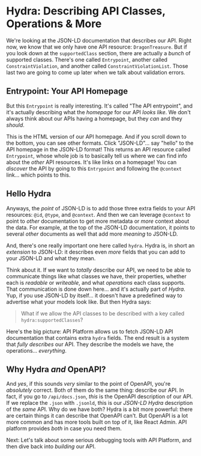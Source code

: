 # Hydra: Describing API Classes, Operations & More

We're looking at the JSON-LD documentation that describes our API. Right now, we
know that we only have one API resource: `DragonTreasure`. But if you look down at
the `supportedClass` section, there are actually a *bunch* of supported classes.
There's one called `Entrypoint`, another called `ConstraintViolation`, and another
called `ConstraintViolationList`. Those last two are going to come up later when we
talk about validation errors.

## Entrypoint: Your API Homepage

But this `Entrypoint` is really interesting. It's called "The API entrypoint", and
it's actually describing what the *homepage* for our API *looks like*. We don't always
think about our APIs having a homepage, but they *can* and they *should*.

This is the HTML version of our API homepage. And if you scroll down to the bottom,
you can see other formats. Click "JSON-LD"... say "hello" to the API homepage
in the JSON-LD format! This returns an API resource called `Entrypoint`, whose whole
job is to basically tell us where we can find info about the *other* API resources.
It's like links on a homepage! You can *discover* the API by going to this
`Entrypoint` and following the `@context` link... which points to this.

## Hello Hydra

Anyways, the *point* of JSON-LD is to add those three extra fields to your API
resources: `@id`, `@type`, and `@context`. And then we can leverage `@context` to
point to *other* documentation to get more metadata or *more* context about the data.
For example, at the top of the JSON-LD documentation, it points to several *other*
documents as well that add more *meaning* to JSON-LD.

And, there's one really important one here called `hydra`. Hydra is, in short an
*extension* to JSON-LD: it describes even *more* fields that you can add to your
JSON-LD and what they mean.

Think about it. If we want to *totally* describe our API, we need to be able to
communicate things like what classes we have, their properties, whether each is
*readable* or *writeable*, and what *operations* each class supports. That
communication is done down here... and it's actually part of *Hydra*. Yup, if you
use JSON-LD by itself... it doesn't have a predefined way to advertise what your
models look like. But then Hydra says:

> What if we allow the API classes to be described with a key called
> `hydra:supportedClasses`?

Here's the big picture: API Platform allows us to fetch JSON-LD API documentation
that contains extra `hydra` fields. The end result is a system that *fully describes*
our API. They describe the models we have, the operations... *everything*.

## Why Hydra *and* OpenAPI?

And *yes*, if this sounds *very* similar to the point of OpenAPI, you're *absolutely*
correct. Both of them do the same thing: describe our API. In fact, if you go to
`/api/docs.json`, *this* is the OpenAPI description of our API. If we replace the
`.json` with  `.jsonld`, this is our *JSON-LD Hydra* description of the *same* API.
Why do we have both? Hydra is a bit more powerful: there are certain things it can
describe that OpenAPI can't. But OpenAPI is a lot more common and has more tools
built on top of it, like React Admin. API platform provides *both* in case you need
them.

Next: Let's talk about some serious debugging tools with API Platform, and then dive
back into *building* our API.
